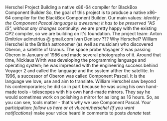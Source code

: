 * * H e r s c h e l   P r o j e c t  
 B u i l d i n g   a   n a t i v e   x 8 6 \ - 6 4   c o m p i l e r   f o r   B l a c k B o x   C o m p o n e n t   B u i l d e r  
 * *  
 S o ,   t h e   g o a l   o f   t h i s   p r o j e c t   i s   t o   p r o d u c e   a   n a t i v e   x 8 6 \ - 6 4   c o m p i l e r   f o r   t h e   B l a c k B o x   C o m p o n e n t   B u i l d e r \ .  
  
 * * O u r   m a i n   v a l u e s : * *  
 \ *   * * i d e n t i t y * * :   t h e   C o m p o n e n t   P a s c a l   l a n g u a g e   i s   a w e s o m e ;   i t   h a s   t o   b e   p r e s e r v e d   " A S   I S " ,   w i t h o u t   a n y   c h a n g e s  
 \ *   * * c o n t i n u i t y * * :   w e   a r e   p r e t t y   h a p p y   w i t h   t h e   e x i s t i n g   C P 2   c o m p i l e r ,   s o   w e   a r e   b u i l d i n g   o n   i t ' s   f o u n d a t i o n \ .  
  
 * * T h e   p r o j e c t   t e a m : * *  
 A n t o n   D m i t r i e v 	 a d i m e t r i u s   @   g m a i l \ . c o m  
 I v a n   D e n i s o v 	 ? ? ?  
  
 * * W h y   H e r s c h e l ? * *  
 W i l l i a m   H e r s c h e l   i s   t h e   B r i t i s h   a s t r o n o m e r   \ ( a s   w e l l   a s   m u s i c i a n \ )   w h o   d i s c o v e r e d   * * O b e r o n * * ,   a   s a t e l l i t e   o f   * * U r a n u s * * \ .   T h e   s p a c e   p r o b e   * * V o y a g e r * *   2   w a s   p a s s i n g   O b e r o n   i n   J a n u a r y   o f   1 9 8 6   a n d   m a d e   s e v e r a l   p h o t o g r a p h s   o f   i t \ .   A r o u n d   t h a t   t i m e ,   N i c k l a u s   * * W i r t h * *   w a s   d e v e l o p i n g   t h e   p r o g r a m m i n g   l a n g u a g e   a n d   o p e r a t i n g   s y s t e m ;   h e   w a s   i m p r e s s e d   w i t h   t h e   e n g i n e e r i n g   s u c c e s s   b e h i n d   V o y a g e r   2   a n d   c a l l e d   t h e   l a n g u a g e   a n d   t h e   s y s t e m   a f t h e r   t h e   s a t e l l i t e \ .   I n   1 9 9 6 ,   a   s u c c e s s o r   o f   O b e r o n   w a s   c a l l e d   * * C o m p o n e n t * *   * * P a s c a l * * \ .   I t   i s   t h e   l a n g u a g e   w e   l o v e ,   u s e   a n d   a i m   t o   t r a n s l a t e \ .  
 W i l l i a m   H e r s c h e l   s a w   b e y o n d   h i s   c o n t e m p o r a r i e s ;   h e   d i d   s o   i n   p a r t   b e c a u s e   h e   w a s   u s i n g   h i s   o w n   h a n d \ - m a d e   t o o l s   \ -   t e l e s c o p e s   w i t h   h i s   o w n   h a n d \ - m a d e   m i r r o r s \ .   T h e y   s a y   h e   w o u l d   s o m e t i m e s   w o r k   o n   p o l i s h i n g   a   m i r r o r   f o r   a s   l o n g   a s   1 6   h o u r s \ .   S o ,   a s   y o u   c a n   s e e ,   t o o l s   m a t t e r   \ -   t h a t ' s   w h y   w e   u s e   C o m p o n e n t   P a s c a l \ .  
  
 * * Y o u r   p a r t i c i p a t i o n : * *  
 \ *   f o l l o w   u s   h e r e   o r   a t   v k \ . c o m / h e r s c h e l   \ ( i f   y o u   w a n t   n o t i f i c a t i o n s \ )  
 \ *   m a k e   y o u r   v o i c e   h e a r d   i n   c o m m e n t s   t o   p o s t s  
 \ *   d o n a t e  
 \ *   t e s t  
 